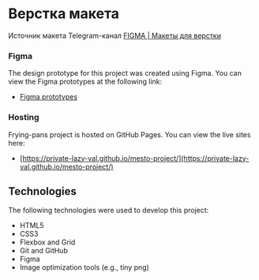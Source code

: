 # Верстка макета
Источник макета Telegram-канал [FIGMA | Макеты для верстки](https://t.me/+oXZSKMmXp6UyOGI6)

### Figma

The design prototype for this project was created using Figma. You can view the Figma prototypes at the following link:

- [Figma prototypes](https://www.figma.com/file/yqUBcHuzuYQ5xhJNJej21i/%D1%81%D0%BA%D0%BE%D0%B2%D0%BE%D1%80%D0%BE%D0%B4%D0%BA%D0%B8-%D0%B8-%D0%B4%D1%80?node-id=1-502&t=b2E6l59x3800F70y-0)

### Hosting

Frying-pans project is hosted on GitHub Pages. You can view the live sites here:

- [https://private-lazy-val.github.io/mesto-project/](https://private-lazy-val.github.io/mesto-project/)

## Technologies

The following technologies were used to develop this project:

- HTML5
- CSS3
- Flexbox and Grid
- Git and GitHub
- Figma
- Image optimization tools (e.g., tiny png)
